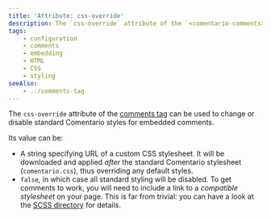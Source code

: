 ```yaml
---
title: 'Attribute: css-override'
description: The `css-override` attribute of the `<comentario-comments>` tag allows to override comment styling
tags:
    - configuration
    - comments
    - embedding
    - HTML
    - CSS
    - styling
seeAlso:
    - ../comments-tag
---
```


The `css-override` attribute of the [comments tag](../comments-tag) can be used to change or disable standard Comentario styles for embedded comments.

<!--more-->

Its value can be:

* A string specifying URL of a custom CSS stylesheet. It will be downloaded and applied *after* the standard Comentario stylesheet (`comentario.css`), thus overriding any default styles.
* `false`, in which case all standard styling will be disabled. To get comments to work, you will need to include a link to a *compatible stylesheet* on your page. This is far from trivial: you can have a look at the [SCSS directory](https://gitlab.com/comentario/comentario/-/tree/dev/embed/scss?ref_type=heads) for details.
